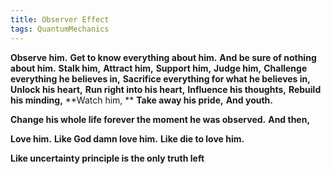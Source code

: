 ```yaml
---
title: Observer Effect
tags: QuantumMechanics
---
```


**Observe him.**
**Get to know everything about him.** 
**And be sure of nothing about him.**
**Stalk him,** 
**Attract him,**
**Support him,**
**Judge him,**
**Challenge everything he believes in,**
**Sacrifice everything for what he believes in,**
**Unlock his heart,** 
**Run right into his heart,**
**Influence his thoughts,**
**Rebuild his minding,**
**Watch him, **
**Take away his pride,**
**And youth.**
 
 
**Change his whole life forever the moment he was observed.**
**And then,**

**Love him.**
**Like God damn love him.**
**Like die to love him.**

**Like uncertainty principle is the only truth left**